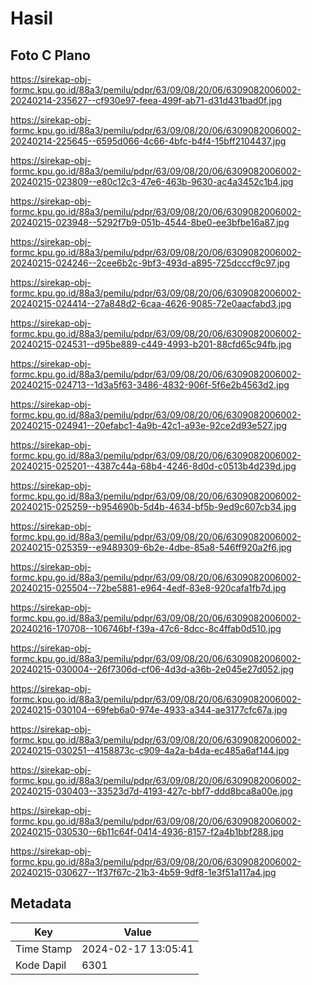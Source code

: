 # Hasil

## Foto C Plano

https://sirekap-obj-formc.kpu.go.id/88a3/pemilu/pdpr/63/09/08/20/06/6309082006002-20240214-235627--cf930e97-feea-499f-ab71-d31d431bad0f.jpg

https://sirekap-obj-formc.kpu.go.id/88a3/pemilu/pdpr/63/09/08/20/06/6309082006002-20240214-225645--6595d066-4c66-4bfc-b4f4-15bff2104437.jpg

https://sirekap-obj-formc.kpu.go.id/88a3/pemilu/pdpr/63/09/08/20/06/6309082006002-20240215-023809--e80c12c3-47e6-463b-9630-ac4a3452c1b4.jpg

https://sirekap-obj-formc.kpu.go.id/88a3/pemilu/pdpr/63/09/08/20/06/6309082006002-20240215-023948--5292f7b9-051b-4544-8be0-ee3bfbe16a87.jpg

https://sirekap-obj-formc.kpu.go.id/88a3/pemilu/pdpr/63/09/08/20/06/6309082006002-20240215-024246--2cee6b2c-9bf3-493d-a895-725dcccf9c97.jpg

https://sirekap-obj-formc.kpu.go.id/88a3/pemilu/pdpr/63/09/08/20/06/6309082006002-20240215-024414--27a848d2-6caa-4626-9085-72e0aacfabd3.jpg

https://sirekap-obj-formc.kpu.go.id/88a3/pemilu/pdpr/63/09/08/20/06/6309082006002-20240215-024531--d95be889-c449-4993-b201-88cfd65c94fb.jpg

https://sirekap-obj-formc.kpu.go.id/88a3/pemilu/pdpr/63/09/08/20/06/6309082006002-20240215-024713--1d3a5f63-3486-4832-906f-5f6e2b4563d2.jpg

https://sirekap-obj-formc.kpu.go.id/88a3/pemilu/pdpr/63/09/08/20/06/6309082006002-20240215-024941--20efabc1-4a9b-42c1-a93e-92ce2d93e527.jpg

https://sirekap-obj-formc.kpu.go.id/88a3/pemilu/pdpr/63/09/08/20/06/6309082006002-20240215-025201--4387c44a-68b4-4246-8d0d-c0513b4d239d.jpg

https://sirekap-obj-formc.kpu.go.id/88a3/pemilu/pdpr/63/09/08/20/06/6309082006002-20240215-025259--b954690b-5d4b-4634-bf5b-9ed9c607cb34.jpg

https://sirekap-obj-formc.kpu.go.id/88a3/pemilu/pdpr/63/09/08/20/06/6309082006002-20240215-025359--e9489309-6b2e-4dbe-85a8-546ff920a2f6.jpg

https://sirekap-obj-formc.kpu.go.id/88a3/pemilu/pdpr/63/09/08/20/06/6309082006002-20240215-025504--72be5881-e964-4edf-83e8-920cafa1fb7d.jpg

https://sirekap-obj-formc.kpu.go.id/88a3/pemilu/pdpr/63/09/08/20/06/6309082006002-20240216-170708--106746bf-f39a-47c6-8dcc-8c4ffab0d510.jpg

https://sirekap-obj-formc.kpu.go.id/88a3/pemilu/pdpr/63/09/08/20/06/6309082006002-20240215-030004--26f7306d-cf06-4d3d-a36b-2e045e27d052.jpg

https://sirekap-obj-formc.kpu.go.id/88a3/pemilu/pdpr/63/09/08/20/06/6309082006002-20240215-030104--69feb6a0-974e-4933-a344-ae3177cfc67a.jpg

https://sirekap-obj-formc.kpu.go.id/88a3/pemilu/pdpr/63/09/08/20/06/6309082006002-20240215-030251--4158873c-c909-4a2a-b4da-ec485a6af144.jpg

https://sirekap-obj-formc.kpu.go.id/88a3/pemilu/pdpr/63/09/08/20/06/6309082006002-20240215-030403--33523d7d-4193-427c-bbf7-ddd8bca8a00e.jpg

https://sirekap-obj-formc.kpu.go.id/88a3/pemilu/pdpr/63/09/08/20/06/6309082006002-20240215-030530--6b11c64f-0414-4936-8157-f2a4b1bbf288.jpg

https://sirekap-obj-formc.kpu.go.id/88a3/pemilu/pdpr/63/09/08/20/06/6309082006002-20240215-030627--1f37f67c-21b3-4b59-9df8-1e3f51a117a4.jpg


## Metadata

| Key        | Value               |
| ---------- | ------------------- |
| Time Stamp | 2024-02-17 13:05:41 |
| Kode Dapil | 6301                |



